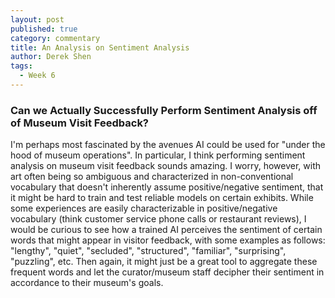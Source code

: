 ```yaml
---
layout: post
published: true
category: commentary
title: An Analysis on Sentiment Analysis
author: Derek Shen
tags:
  - Week 6
---
```

### Can we Actually Successfully Perform Sentiment Analysis off of Museum Visit Feedback?

I'm perhaps most fascinated by the avenues AI could be used for "under the hood of museum operations". In particular, I think performing sentiment analysis on museum visit feedback sounds amazing. I worry, however, with art often being so ambiguous and characterized in non-conventional vocabulary that doesn't inherently assume positive/negative sentiment, that it might be hard to train and test reliable models on certain exhibits. While some experiences are easily characterizable in positive/negative vocabulary (think customer service phone calls or restaurant reviews), I would be curious to see how a trained AI perceives the sentiment of certain words that might appear in visitor feedback, with some examples as follows: "lengthy", "quiet", "secluded", "structured", "familiar", "surprising", "puzzling", etc. Then again, it might just be a great tool to aggregate these frequent words and let the curator/museum staff decipher their sentiment in accordance to their museum's goals.